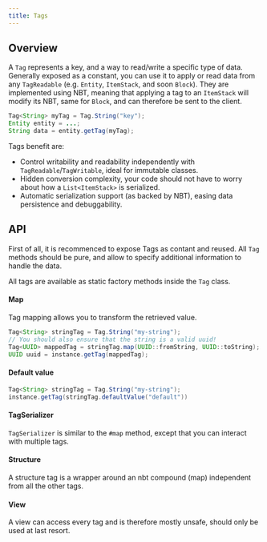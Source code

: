 ```yaml
---
title: Tags
---
```


## Overview

A `Tag` represents a key, and a way to read/write a specific type of data. Generally exposed as a constant, you can use it to apply or read data from any `TagReadable` (e.g. `Entity`, `ItemStack`, and soon `Block`). They are implemented using NBT, meaning that applying a tag to an `ItemStack` will modify its NBT, same for `Block`, and can therefore be sent to the client.

```java
Tag<String> myTag = Tag.String("key");
Entity entity = ...;
String data = entity.getTag(myTag);
```

Tags benefit are:

* Control writability and readability independently with `TagReadable`/`TagWritable`, ideal for immutable classes.
* Hidden conversion complexity, your code should not have to worry about how a `List<ItemStack>` is serialized.
* Automatic serialization support (as backed by NBT), easing data persistence and debuggability.

## API

First of all, it is recommenced to expose Tags as contant and reused. All `Tag` methods should be pure, and allow to specify additional information to handle the data.

All tags are available as static factory methods inside the `Tag` class.

#### Map

Tag mapping allows you to transform the retrieved value.

```java
Tag<String> stringTag = Tag.String("my-string");
// You should also ensure that the string is a valid uuid!
Tag<UUID> mappedTag = stringTag.map(UUID::fromString, UUID::toString);
UUID uuid = instance.getTag(mappedTag);
```

#### Default value

```java
Tag<String> stringTag = Tag.String("my-string");
instance.getTag(stringTag.defaultValue("default"))
```

#### TagSerializer

`TagSerializer` is similar to the `#map` method, except that you can interact with multiple tags.

#### Structure

A structure tag is a wrapper around an nbt compound (map) independent from all the other tags.

#### View

A view can access every tag and is therefore mostly unsafe, should only be used at last resort.
